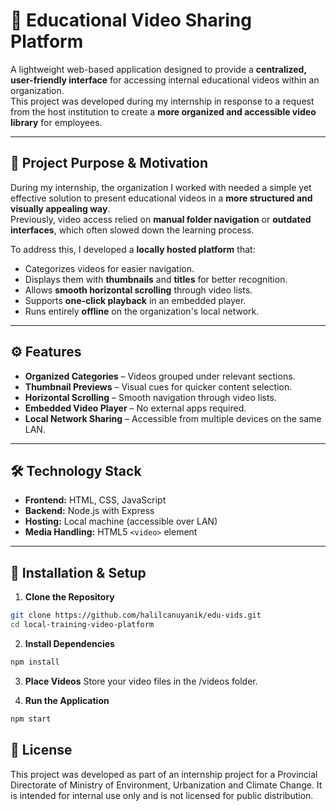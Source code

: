 # 🎥 Educational Video Sharing Platform

A lightweight web-based application designed to provide a **centralized, user-friendly interface** for accessing internal educational videos within an organization.  
This project was developed during my internship in response to a request from the host institution to create a **more organized and accessible video library** for employees.

---

## 📌 Project Purpose & Motivation

During my internship, the organization I worked with needed a simple yet effective solution to present educational videos in a **more structured and visually appealing way**.  
Previously, video access relied on **manual folder navigation** or **outdated interfaces**, which often slowed down the learning process.

To address this, I developed a **locally hosted platform** that:
- Categorizes videos for easier navigation.
- Displays them with **thumbnails** and **titles** for better recognition.
- Allows **smooth horizontal scrolling** through video lists.
- Supports **one-click playback** in an embedded player.
- Runs entirely **offline** on the organization's local network.

---

## ⚙️ Features

- **Organized Categories** – Videos grouped under relevant sections.
- **Thumbnail Previews** – Visual cues for quicker content selection.
- **Horizontal Scrolling** – Smooth navigation through video lists.
- **Embedded Video Player** – No external apps required.
- **Local Network Sharing** – Accessible from multiple devices on the same LAN.

---

## 🛠️ Technology Stack

- **Frontend:** HTML, CSS, JavaScript
- **Backend:** Node.js with Express
- **Hosting:** Local machine (accessible over LAN)
- **Media Handling:** HTML5 `<video>` element

---

## 🚀 Installation & Setup

1. **Clone the Repository**
```bash
git clone https://github.com/halilcanuyanik/edu-vids.git
cd local-training-video-platform
```

2. **Install Dependencies**
```bash
npm install
```

3. **Place Videos**
Store your video files in the /videos folder.

4. **Run the Application**
```bash
npm start
```

## 📜 License
This project was developed as part of an internship project for a Provincial Directorate of Ministry of Environment, Urbanization and Climate Change.
It is intended for internal use only and is not licensed for public distribution.
